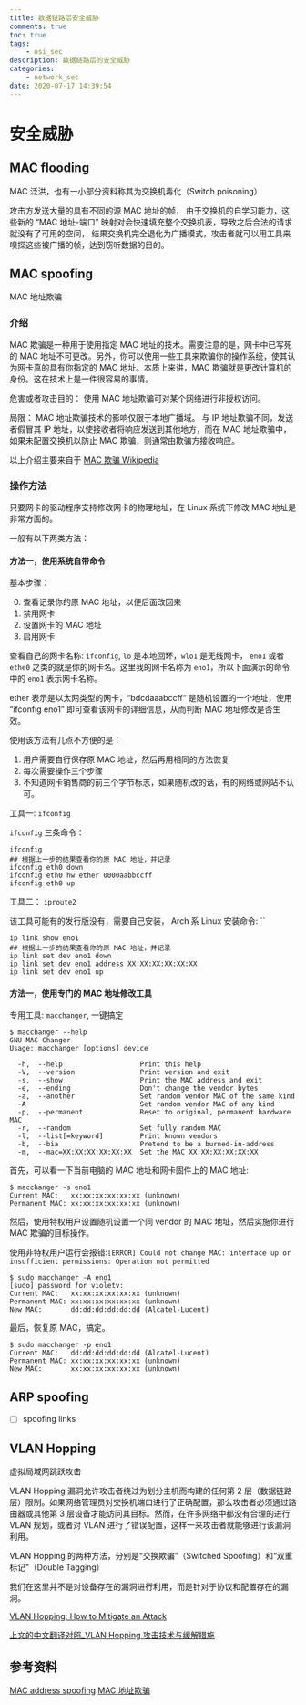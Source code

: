 ```yaml
---
title: 数据链路层安全威胁
comments: true
toc: true
tags:
    - osi_sec
description: 数据链路层的安全威胁
categories:
    - network_sec
date: 2020-07-17 14:39:54
---
```


# 安全威胁

## MAC flooding

MAC 泛洪，也有一小部分资料称其为交换机毒化（Switch poisoning）

攻击方发送大量的具有不同的源 MAC 地址的帧， 由于交换机的自学习能力，这些新的 “MAC 地址-端口” 映射对会快速填充整个交换机表，导致之后合法的请求就没有了可用的空间， 结果交换机完全退化为广播模式，攻击者就可以用工具来嗅探这些被广播的帧，达到窃听数据的目的。

## MAC spoofing

MAC 地址欺骗

### 介绍

MAC 欺骗是一种用于使用指定 MAC 地址的技术。需要注意的是，网卡中已写死的 MAC 地址不可更改。另外，你可以使用一些工具来欺骗你的操作系统，使其认为网卡真的具有你指定的 MAC 地址。本质上来讲，MAC 欺骗就是更改计算机的身份。这在技术上是一件很容易的事情。

危害或者攻击目的： 使用 MAC 地址欺骗可对某个网络进行非授权访问。

局限：
MAC 地址欺骗技术的影响仅限于本地广播域。 与 IP 地址欺骗不同，发送者假冒其 IP 地址，以使接收者将响应发送到其他地方，而在 MAC 地址欺骗中，如果未配置交换机以防止 MAC 欺骗，则通常由欺骗方接收响应。

以上介绍主要来自于 [MAC 欺骗 Wikipedia](https://zh.wikipedia.org/wiki/MAC%E6%AC%BA%E9%AA%97)

### 操作方法

只要网卡的驱动程序支持修改网卡的物理地址，在 Linux 系统下修改 MAC 地址是非常方面的。

一般有以下两类方法：

#### 方法一，使用系统自带命令

基本步骤：

0. 查看记录你的原 MAC 地址，以便后面改回来
1. 禁用网卡
2. 设置网卡的 MAC 地址
3. 启用网卡

查看自己的网卡名称: `ifconfig`, `lo` 是本地回环，`wlo1` 是无线网卡， `eno1` 或者 `ethe0` 之类的就是你的网卡名。这里我的网卡名称为 `eno1`，所以下面演示的命令中的 `eno1` 表示网卡名称。

ether 表示是以太网类型的网卡，“bdcdaaabccff“ 是随机设置的一个地址，使用 “ifconfig eno1” 即可查看该网卡的详细信息，从而判断 MAC 地址修改是否生效。

使用该方法有几点不方便的是：

1. 用户需要自行保存原 MAC 地址，然后再用相同的方法恢复
2. 每次需要操作三个步骤
3. 不知道网卡销售商的前三个字节标志，如果随机改的话，有的网络或网站不认可。

工具一: `ifconfig`

`ifconfig` 三条命令：

```shell
ifconfig
## 根据上一步的结果查看你的原 MAC 地址，并记录
ifconfig eth0 down
ifconfig eth0 hw ether 0000aabbccff
ifconfig eth0 up
```

工具二： `iproute2`

该工具可能有的发行版没有，需要自己安装， Arch 系 Linux 安装命令: ``

```shell
ip link show eno1
## 根据上一步的结果查看你的原 MAC 地址，并记录
ip link set dev eno1 down
ip link set dev eno1 address XX:XX:XX:XX:XX:XX
ip link set dev eno1 up
```

#### 方法一，使用专门的 MAC 地址修改工具

专用工具: `macchanger`, 一键搞定

```shell
$ macchanger --help
GNU MAC Changer
Usage: macchanger [options] device

  -h,  --help                   Print this help
  -V,  --version                Print version and exit
  -s,  --show                   Print the MAC address and exit
  -e,  --ending                 Don't change the vendor bytes
  -a,  --another                Set random vendor MAC of the same kind
  -A                            Set random vendor MAC of any kind
  -p,  --permanent              Reset to original, permanent hardware MAC
  -r,  --random                 Set fully random MAC
  -l,  --list[=keyword]         Print known vendors
  -b,  --bia                    Pretend to be a burned-in-address
  -m,  --mac=XX:XX:XX:XX:XX:XX  Set the MAC XX:XX:XX:XX:XX:XX
```

首先，可以看一下当前电脑的 MAC 地址和网卡固件上的 MAC 地址:

```shell
$ macchanger -s eno1
Current MAC:   xx:xx:xx:xx:xx:xx (unknown)
Permanent MAC: xx:xx:xx:xx:xx:xx (unknown)
```

然后，使用特权用户设置随机设置一个同 vendor 的 MAC 地址，然后实施你进行 MAC 欺骗的目标操作。

使用非特权用户运行会报错:`[ERROR] Could not change MAC: interface up or insufficient permissions: Operation not permitted`

```shell
$ sudo macchanger -A eno1
[sudo] password for violetv:
Current MAC:   xx:xx:xx:xx:xx:xx (unknown)
Permanent MAC: xx:xx:xx:xx:xx:xx (unknown)
New MAC:       dd:dd:dd:dd:dd:dd (Alcatel-Lucent)
```

最后，恢复原 MAC，搞定。

```shell
$ sudo macchanger -p eno1
Current MAC:   dd:dd:dd:dd:dd:dd (Alcatel-Lucent)
Permanent MAC: xx:xx:xx:xx:xx:xx (unknown)
New MAC:       xx:xx:xx:xx:xx:xx (unknown)
```

## ARP spoofing

-   [ ] spoofing links

## VLAN Hopping

虚拟局域网跳跃攻击

VLAN Hopping 漏洞允许攻击者绕过为划分主机而构建的任何第 2 层（数据链路层）限制。如果网络管理员对交换机端口进行了正确配置，那么攻击者必须通过路由器或其他第 3 层设备才能访问其目标。然而，在许多网络中都没有合理的进行 VLAN 规划，或者对 VLAN 进行了错误配置，这样一来攻击者就能够进行该漏洞利用。

VLAN Hopping 的两种方法，分别是“交换欺骗”（Switched Spoofing）和“双重标记”（Double Tagging）

我们在这里并不是对设备存在的漏洞进行利用，而是针对于协议和配置存在的漏洞。

[VLAN Hopping: How to Mitigate an Attack](https://cybersecurity.att.com/blogs/security-essentials/vlan-hopping-and-mitigation)

[上文的中文翻译对照\_VLAN Hopping 攻击技术与缓解措施](https://www.4hou.com/posts/X5Qo)

## 参考资料

[MAC address spoofing](https://wiki.archlinux.org/index.php/MAC_address_spoofing)
[MAC 地址欺骗](https://www.cnblogs.com/Dio-Hch/p/11868758.html)
